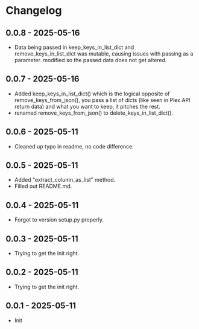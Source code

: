 # Changelog

## 0.0.8 - 2025-05-16
- Data being passed in keep_keys_in_list_dict and remove_keys_in_list_dict was mutable, causing issues with passing as a parameter. modified so the passed data does not get altered.

## 0.0.7 - 2025-05-16
- Added keep_keys_in_list_dict() which is the logical opposite of remove_keys_from_json(), you pass a list of dicts (like seen in Plex API return data) and what you want to keep, it pitches the rest.
- renamed remove_keys_from_json() to delete_keys_in_list_dict().

## 0.0.6 - 2025-05-11
- Cleaned up typo in readme, no code difference.

## 0.0.5 - 2025-05-11
- Added "extract_column_as_list" method.
- Filled out README.md.

## 0.0.4 - 2025-05-11
- Forgot to version setup.py properly.

## 0.0.3 - 2025-05-11
- Trying to get the init right.

## 0.0.2 - 2025-05-11
- Trying to get the init right.

## 0.0.1 - 2025-05-11
- Init